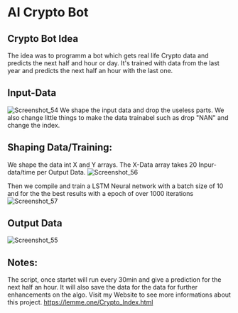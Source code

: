 # AI Crypto Bot

## Crypto Bot Idea

The idea was to programm a bot which gets 
real life Crypto data and predicts the next half and hour or day. 
It's trained with data from the last year and predicts the next 
half an hour with the last one.

## Input-Data
![Screenshot_54](https://user-images.githubusercontent.com/71924682/149637613-4ee43c99-5019-4d66-b098-21d79172f8bf.png)
We shape the input data and drop the useless parts. 
We also change little things to make the data trainabel 
such as drop "NAN" and change the index.

## Shaping Data/Training:
We shape the data int X and Y arrays. The X-Data array takes
20 Inpur-data/time per Output Data. 
![Screenshot_56](https://user-images.githubusercontent.com/71924682/149637652-62413a7f-2572-4fea-a823-6fd915c1813f.png)

Then we compile and train a LSTM Neural network with a 
batch size of 10 and for the the best results with a 
epoch of over 1000 iterations
![Screenshot_57](https://user-images.githubusercontent.com/71924682/149637684-4defe038-79b2-4061-8185-fc6eeeba456e.png)


## Output Data
![Screenshot_55](https://user-images.githubusercontent.com/71924682/149637612-1b4e7f75-7044-4670-8d4e-2f08e4a64756.png)

## Notes:
The script, once startet will run every 30min and give a prediction for the next half an hour. It will also save the data for the data for further enhancements on the algo.
Visit my Website to see more informations about this project. 
https://lemme.one/Crypto_Index.html
